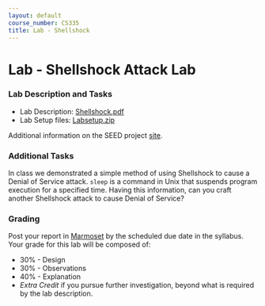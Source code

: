 ```yaml
---
layout: default
course_number: CS335
title: Lab - Shellshock
---
```


# Lab - Shellshock Attack Lab

### Lab Description and Tasks

- Lab Description: [Shellshock.pdf](shellshock/Shellshock.pdf)
- Lab Setup files: [Labsetup.zip](shellshock/Labsetup.zip)

Additional information on the SEED project [site](https://seedsecuritylabs.org/Labs_20.04/Software/Shellshock/).

### Additional Tasks

In class we demonstrated a simple method of using Shellshock to cause a Denial of Service attack. ```sleep``` is a command in Unix that suspends program execution for a specified time. Having this information, can you craft another Shellshock attack to cause Denial of Service?

<!--
_Without clicking on any links_ and using your favorite search engine, how useful to attackers are the results from searching the term: ```filetype:cgi inurl:cgi-bin``` or ```inurl:/cgi-bin/.cgi```?  
-->

### Grading

Post your report in [Marmoset](https://cs.ycp.edu/marmoset) by the scheduled due date in the syllabus. Your grade for this lab will be composed of:
- 30% - Design
- 30% - Observations
- 40% - Explanation
- *Extra Credit* if you pursue further investigation, beyond what is required by the lab description.
